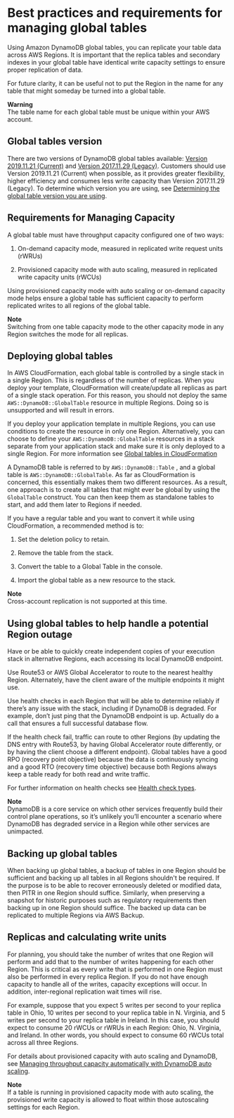 # Best practices and requirements for managing global tables<a name="V2globaltables_reqs_bestpractices"></a>

Using Amazon DynamoDB global tables, you can replicate your table data across AWS Regions\. It is important that the replica tables and secondary indexes in your global table have identical write capacity settings to ensure proper replication of data\.

For future clarity, it can be useful not to put the Region in the name for any table that might someday be turned into a global table\.

**Warning**  
The table name for each global table must be unique within your AWS account\. 

## Global tables version<a name="V2globaltables_version.tables"></a>

There are two versions of DynamoDB global tables available: [Version 2019\.11\.21 \(Current\)](globaltables.V2.md) and [Version 2017\.11\.29 \(Legacy\)](globaltables.V1.md)\. Customers should use Version 2019\.11\.21 \(Current\) when possible, as it provides greater flexibility, higher efficiency and consumes less write capacity than Version 2017\.11\.29 \(Legacy\)\. To determine which version you are using, see [Determining the global table version you are using](globaltables.DetermineVersion.md)\. 

## Requirements for Managing Capacity<a name="V2globaltables_reqs_bestpractices.tables"></a>

A global table must have throughput capacity configured one of two ways:

1. On\-demand capacity mode, measured in replicated write request units \(rWRUs\)

1. Provisioned capacity mode with auto scaling, measured in replicated write capacity units \(rWCUs\)

Using provisioned capacity mode with auto scaling or on\-demand capacity mode helps ensure a global table has sufficient capacity to perform replicated writes to all regions of the global table\.

**Note**  
Switching from one table capacity mode to the other capacity mode in any Region switches the mode for all replicas\.

## Deploying global tables<a name="deploying"></a>

In AWS CloudFormation, each global table is controlled by a single stack in a single Region\. This is regardless of the number of replicas\. When you deploy your template, CloudFormation will create/update all replicas as part of a single stack operation\. For this reason, you should not deploy the same `AWS::DynamoDB::GlobalTable` resource in multiple Regions\. Doing so is unsupported and will result in errors\.

If you deploy your application template in multiple Regions, you can use conditions to create the resource in only one Region\. Alternatively, you can choose to define your `AWS::DynamoDB::GlobalTable` resources in a stack separate from your application stack and make sure it is only deployed to a single Region\. For more information see [ Global tables in CloudFormation](https://docs.aws.amazon.com/AWSCloudFormation/latest/UserGuide/aws-resource-dynamodb-globaltable.html) 

A DynamoDB table is referred to by `AWS::DynamoDB::Table` , and a global table is `AWS::DynamoDB::GlobalTable`\. As far as CloudFormation is concerned, this essentially makes them two different resources\. As a result, one approach is to create all tables that might ever be global by using the `GlobalTable` construct\. You can then keep them as standalone tables to start, and add them later to Regions if needed\.

If you have a regular table and you want to convert it while using CloudFormation, a recommended method is to: 

1. Set the deletion policy to retain\.

1. Remove the table from the stack\.

1. Convert the table to a Global Table in the console\.

1. Import the global table as a new resource to the stack\.

**Note**  
Cross\-account replication is not supported at this time\.

## Using global tables to help handle a potential Region outage<a name="outage"></a>

Have or be able to quickly create independent copies of your execution stack in alternative Regions, each accessing its local DynamoDB endpoint\. 

Use Route53 or AWS Global Accelerator to route to the nearest healthy Region\. Alternately, have the client aware of the multiple endpoints it might use\. 

Use health checks in each Region that will be able to determine reliably if there’s any issue with the stack, including if DynamoDB is degraded\. For example, don’t just ping that the DynamoDB endpoint is up\. Actually do a call that ensures a full successful database flow\.

If the health check fail, traffic can route to other Regions \(by updating the DNS entry with Route53, by having Global Accelerator route differently, or by having the client choose a different endpoint\)\. Global tables have a good RPO \(recovery point objective\) because the data is continuously syncing and a good RTO \(recovery time objective\) because both Regions always keep a table ready for both read and write traffic\.

For further information on health checks see [Health check types](/Route53/latest/DeveloperGuide/health-checks-types.html)\. 

**Note**  
DynamoDB is a core service on which other services frequently build their control plane operations, so it’s unlikely you’ll encounter a scenario where DynamoDB has degraded service in a Region while other services are unimpacted\.

## Backing up global tables<a name="backup"></a>

When backing up global tables, a backup of tables in one Region should be sufficient and backing up all tables in all Regions shouldn't be required\. If the purpose is to be able to recover erroneously deleted or modified data, then PITR in one Region should suffice\. Similarly, when preserving a snapshot for historic purposes such as regulatory requirements then backing up in one Region should suffice\. The backed up data can be replicated to multiple Regions via AWS Backup\. 

## Replicas and calculating write units<a name="calculating_write_units"></a>

For planning, you should take the number of writes that one Region will perform and add that to the number of writes happening for each other Region\. This is critical as every write that is performed in one Region must also be performed in every replica Region\. If you do not have enough capacity to handle all of the writes, capacity exceptions will occur\. In addition, inter\-regional replication wait times will rise\.

For example, suppose that you expect 5 writes per second to your replica table in Ohio, 10 writes per second to your replica table in N\. Virginia, and 5 writes per second to your replica table in Ireland\. In this case, you should expect to consume 20 rWCUs or rWRUs in each Region: Ohio, N\. Virginia, and Ireland\. In other words, you should expect to consume 60 rWCUs total across all three Regions\.

For details about provisioned capacity with auto scaling and DynamoDB, see [Managing throughput capacity automatically with DynamoDB auto scaling](AutoScaling.md)\. 

**Note**  
If a table is running in provisioned capacity mode with auto scaling, the provisioned write capacity is allowed to float within those autoscaling settings for each Region\. 